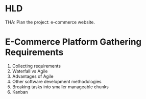 # HLD
THA: Plan the project: e-commerce website.

# E-Commerce Platform Gathering Requirements
1. Collecting requirements
2. Waterfall vs Agile
3. Advantages of Agile
4. Other software development methodologies
5. Breaking tasks into smaller manageable chunks
6. Kanban